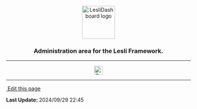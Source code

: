 <p align="center">
	<img width="90" alt="LesliDashboard logo" src="/images/engines/dashboard/dashboard-logo.svg" />
    <h3 align="center">Administration area for the Lesli Framework.</h3>
</p>

<hr/>
    <p align="center">
        <a target="blank" href="https://rubygems.org/gems/lesli_dashboard">
            <img src="https://badge.fury.io/rb/lesli_dashboard.svg" alt="Gem Version" height="24">
        </a>
    </p>
<hr/>

<section class="lesli-markdown-info">
    <p><a target="blank" href="https://github.com/LesliTech/LesliDashboard/tree/master/docs/readme.md"><i class="ri-external-link-fill"></i>&nbsp;Edit this page</a><p/>
    <p><b>Last Update: </b>2024/09/29 22:45</p>
</section>

<!-- This code was automatically generated -->
<!-- to update this docs please run rake docs:build -->

